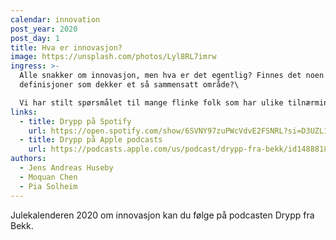 ```yaml
---
calendar: innovation
post_year: 2020
post_day: 1
title: Hva er innovasjon?
image: https://unsplash.com/photos/Lyl8RL7imrw
ingress: >-
  Alle snakker om innovasjon, men hva er det egentlig? Finnes det noen gode
  definisjoner som dekker et så sammensatt område?\

  Vi har stilt spørsmålet til mange flinke folk som har ulike tilnærminger og prøver oss på en oppsummering. Med Moquan Chen, Pia Solheim, Jens Andreas Huseby - og mange flinke folk.
links:
  - title: Drypp på Spotify
    url: https://open.spotify.com/show/6SVNY97zuPWcVdvE2FSNRL?si=D3UZL1vwQ0yCwSxhmJXV1A
  - title: Drypp på Apple podcasts
    url: https://podcasts.apple.com/us/podcast/drypp-fra-bekk/id1488818165
authors:
  - Jens Andreas Huseby
  - Moquan Chen
  - Pia Solheim
---
```

Julekalenderen 2020 om innovasjon kan du følge på podcasten Drypp fra Bekk.
